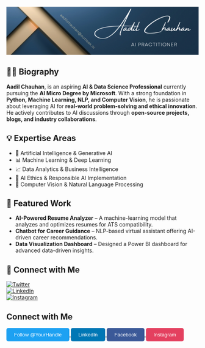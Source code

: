 ![Banner](https://github.com/aadilchavhan/aadilchavhan/blob/main/Banner.png)  

## 👨‍💻 Biography  

**Aadil Chauhan**, is an aspiring **AI & Data Science Professional** currently pursuing the **AI Micro Degree by Microsoft**. With a strong foundation in **Python, Machine Learning, NLP, and Computer Vision**, he is passionate about leveraging AI for **real-world problem-solving and ethical innovation**. He actively contributes to AI discussions through **open-source projects, blogs, and industry collaborations**.  

## 💡 Expertise Areas  
- 🚀 Artificial Intelligence & Generative AI  
- 📊 Machine Learning & Deep Learning  
- 📈 Data Analytics & Business Intelligence  
- 🤖 AI Ethics & Responsible AI Implementation  
- 🔬 Computer Vision & Natural Language Processing  

## 📌 Featured Work  
- **AI-Powered Resume Analyzer** – A machine-learning model that analyzes and optimizes resumes for ATS compatibility.  
- **Chatbot for Career Guidance** – NLP-based virtual assistant offering AI-driven career recommendations.  
- **Data Visualization Dashboard** – Designed a Power BI dashboard for advanced data-driven insights.  

## 🔗 Connect with Me  
[![Twitter](https://img.shields.io/badge/Twitter-Follow-blue)](https://x.com/_aadil_chauhan)  
[![LinkedIn](https://img.shields.io/badge/LinkedIn-Connect-blue)](https://www.linkedin.com/in/mohammed-aadil)  
[![Instagram](https://img.shields.io/badge/Instagram-Follow-blue)](https://www.instagram.com/_aadil_chauhan)  

## Connect with Me  

<a href="https://x.com/_aadil_chauhan" target="_blank">
    <button style="background-color:#1DA1F2; color:white; border:none; padding:10px 20px; border-radius:5px;">
        Follow @YourHandle
    </button>
</a>  

<a href="https://www.linkedin.com/in/your-profile" target="_blank">
    <button style="background-color:#0077B5; color:white; border:none; padding:10px 20px; border-radius:5px;">
        LinkedIn
    </button>
</a>  

<a href="https://facebook.com/your-page" target="_blank">
    <button style="background-color:#3b5998; color:white; border:none; padding:10px 20px; border-radius:5px;">
        Facebook
    </button>
</a>  

<a href="https://instagram.com/your-handle" target="_blank">
    <button style="background-color:#E4405F; color:white; border:none; padding:10px 20px; border-radius:5px;">
        Instagram
    </button>
</a>
<!--

## 📊 GitHub Statistics  
![GitHub Stats](https://github-readme-stats.vercel.app/api?username=mohammedaadil&show_icons=true&theme=radical)  

 -->
